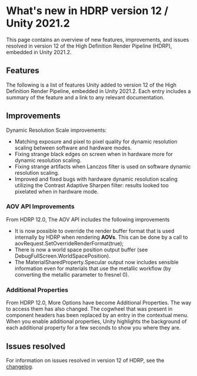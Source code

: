 # What's new in HDRP version 12 / Unity 2021.2

This page contains an overview of new features, improvements, and issues resolved in version 12 of the High Definition Render Pipeline (HDRP), embedded in Unity 2021.2.

## Features

The following is a list of features Unity added to version 12 of the High Definition Render Pipeline, embedded in Unity 2021.2. Each entry includes a summary of the feature and a link to any relevant documentation.



## Improvements

Dynamic Resolution Scale improvements:
- Matching exposure and pixel to pixel quality for dynamic resolution scaling between software and hardware modes.
- Fixing strange black edges on screen when in hardware more for dynamic resolution scaling.
- Fixing strange artifacts when Lanczos filter is used on software dynamic resolution scaling.
- Improved and fixed bugs with hardware dynamic resolution scaling utilizing the Contrast Adaptive Sharpen filter: results looked too pixelated when in hardware mode.


### AOV API Improvements

From HDRP 12.0, The AOV API includes the following improvements
- It is now possible to override the render buffer format that is used internally by HDRP when rendering **AOVs**. This can be done by a call to aovRequest.SetOverrideRenderFormat(true);
- There is now a world space position output buffer (see DebugFullScreen.WorldSpacePosition).
- The MaterialSharedProperty.Specular output now includes sensible information even for materials that use the metallic workflow (by converting the metallic parameter to fresnel 0).

### Additional Properties

From HDRP 12.0, More Options have become Additional Properties. The way to access them has also changed. The cogwheel that was present in component headers has been replaced by an entry in the contextual menu. When you enable additional properties, Unity highlights the background of each additional property for a few seconds to show you where they are.

## Issues resolved

For information on issues resolved in version 12 of HDRP, see the [changelog](https://docs.unity3d.com/Packages/com.unity.render-pipelines.high-definition@12.0/changelog/CHANGELOG.html).
